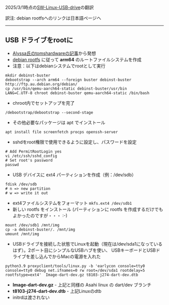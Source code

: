 2025/3/1時点の[SW-Linux-USB-drive](https://github.com/AsahiLinux/docs/blob/main/docs/SW-Linux-USB-drive.md)の翻訳

訳注: debian rootfsへのリンクは日本語ページヘ

---
## USB ドライブをrootに
* [Alyssa氏のtomshardwareの記事](https://www.tomshardware.com/news/apple-m1-debian-linux)から発想
* [debian rootfs](https://www.debian.org/releases/stretch/arm64/apds03.html.ja) に従って **arm64** のルートファイルシステムを作成
* 注意：以下はdebianシステムでrootとして実行

```
mkdir debinst-buster
debootstrap --arch arm64 --foreign buster debinst-buster http://ftp.au.debian.org/debian/
cp /usr/bin/qemu-aarch64-static debinst-buster/usr/bin
LANG=C.UTF-8 chroot debinst-buster qemu-aarch64-static /bin/bash
```

* chroot内でセットアップを完了

```
/debootstrap/debootstrap --second-stage
```

* その他必要なパッケージは apt でインストール

```
apt install file screenfetch procps openssh-server
```

* sshdをroot権限で使用できるように設定し、パスワードを設定

```
# Add PermitRootLogin yes
vi /etc/ssh/sshd_config
# Set root's password
passwd
```

* USB デバイスに ext4 パーティションを作成（例：/dev/sdb）

```
fdisk /dev/sdb
# n => new partition
# w => write it out
```

* ext4ファイルシステムをフォーマット ``mkfs.ext4 /dev/sdb1``
* 新しい rootfs をインストール (パーティションに rootfs を作成するだけでもよかったのですが・・・ :-)

```
mount /dev/sdb1 /mnt/img
cp -a debinst-buster/. /mnt/img
umount /mnt/img
```

* USBドライブを接続した状態でLinuxを起動（現在は/dev/sda1になっているはず）。2ポート目にシンプルなUSBハブを使い、
USBキーボードとUSBドライブを差し込んでからMacの電源を入れた

```
python3.9 proxyclient/tools/linux.py -b 'earlycon console=tty0  console=tty0 debug net.ifnames=0 rw root=/dev/sda1 rootdelay=5 rootfstype=ext4'  Image-dart-dev.gz t8103-j274-dart-dev.dtb
```

* **Image-dart-dev.gz** - 上記と同様の Asahi linux の dart/dev ブランチ
* **t8103-j274-dart-dev.dtb** - 上記Linuxのdtb
* initrdは渡されない
